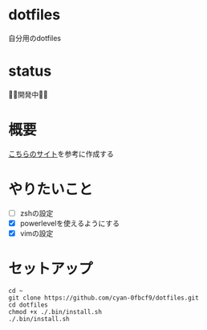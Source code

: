 # dotfiles
自分用のdotfiles

# status
👨‍💻開発中👨‍💻

# 概要
[こちらのサイト](https://qiita.com/yutakatay/items/c6c7584d9795799ee164)を参考に作成する

# やりたいこと
- [ ] zshの設定
- [x] powerlevelを使えるようにする
- [x] vimの設定

# セットアップ
```shell
cd ~
git clone https://github.com/cyan-0fbcf9/dotfiles.git
cd dotfiles
chmod +x ./.bin/install.sh
./.bin/install.sh
```

